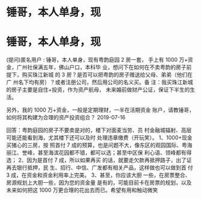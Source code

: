 # 锤哥，本人单身，现

# 锤哥，本人单身，现

(提问)匿名用户 : 锤哥，本人单身，现有粤韵庭园 2 房一套， 手上有 1000 万+资金，广州社保满五年，佛山户口，本科毕 业，想问下在如何在不卖粤韵的房子前提下，购买珠江新城 的 3 房？是否可以把粤韵的房子赠送给父母、弟弟（他们在广 州名下均有房）？或者注册公司，然后用公司的名义买。备 注：我买珠江新城的房子主要是自住+投资，作为资产航母， 未来婚前做财产公证，保证下半生的生活。

另外，我的 1000 万+资金，一般是定期理财，一半在活期资金 账户，请教锤哥，如何将其构建为合理的资产投资组合？ 2019-07-16

回答：粤韵庭园的房子不要卖是对的，楼下对面麦当劳、员 村金融城辐射、高层可能还能看到海，尤其楼下还可以及时 处理违章缴费（开玩笑）。 1、1000+现金买猪心的三房，按 照首付 7 成的预算，也是问题不大，像东区的观园国际、粤海 丽江、誉峰，甚至海滨花园都不错，都可以选；甚至中区保 利心语、领峰都有得选； 2、因为是首付 7 成，所以如果再买 的话，就要走欠款再抵押路子，出了证再去银行抵押，民 生、招行、中信、广发都有相关产品，这样做也可以做到首 付 3 成，在资金和资金利用率上完美。 3、甚至，你应该大胆 一些，在房票整合、房源规划上大胆一些，因为您的资金量 是有的，可能目前卡在房票的规划，以及未来如何把这 1000 万更合理的花出去而已。希望有用和触动微笑